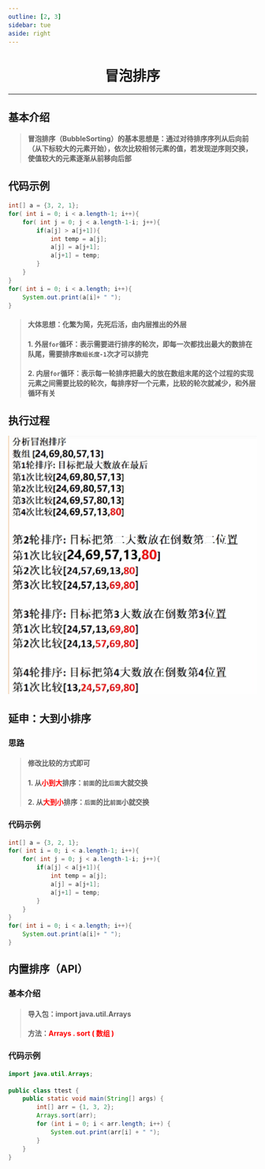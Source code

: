 ```yaml
---
outline: [2, 3]
sidebar: tue
aside: right
---
```


<h1 style="text-align: center; font-weight: bold;">冒泡排序</h1>

---

## 基本介绍

> #### 冒泡排序（BubbleSorting）的基本思想是：通过对待排序序列从后向前（从下标较大的元素开始），依次比较相邻元素的值，若发现逆序则交换，使值较大的元素逐渐从前移向后部

## 代码示例

```java
int[] a = {3, 2, 1};
for( int i = 0; i < a.length-1; i++){
    for( int j = 0; j < a.length-1-i; j++){
        if(a[j] > a[j+1]){
            int temp = a[j];
            a[j] = a[j+1];
            a[j+1] = temp;
        }
    }
}
for( int i = 0; i < a.length; i++){
    System.out.print(a[i]+ " ");
}
```

> #### 大体思想：化繁为简，先死后活，由内层推出的外层
>
> #### 1. 外层`for`循环：表示需要进行排序的轮次，即每一次都找出最大的数排在队尾，需要排序`数组长度-1`次才可以排完
>
> #### 2. 内层`for`循环：表示每一轮排序把最大的放在数组末尾的这个过程的实现元素之间需要比较的轮次，每排序好一个元素，比较的轮次就减少，和外层循环有关

## 执行过程

<img src="./冒泡排序分析.png" style="width:600px;margin:0px auto"/>

## 延申：大到小排序

### 思路

> #### 修改比较的方式即可
>
> #### 1. 从<span style="color:red">小到大</span>排序：`前面`的比`后面`大就交换
>
> #### 2. 从<span style="color:red">大到小</span>排序：`后面`的比`前面`小就交换

### 代码示例

```java
int[] a = {3, 2, 1};
for( int i = 0; i < a.length-1; i++){
    for( int j = 0; j < a.length-1-i; j++){
        if(a[j] < a[j+1]){
            int temp = a[j];
            a[j] = a[j+1];
            a[j+1] = temp;
        }
    }
}
for( int i = 0; i < a.length; i++){
    System.out.print(a[i]+ " ");
}
```

## 内置排序（API）

### 基本介绍

> #### 导入包：import java.util.Arrays
>
> #### 方法：<span style="color:red">Arrays . sort ( 数组 )</span>

### 代码示例

```java
import java.util.Arrays;

public class ttest {
    public static void main(String[] args) {
        int[] arr = {1, 3, 2};
        Arrays.sort(arr);
        for (int i = 0; i < arr.length; i++) {
            System.out.print(arr[i] + " ");
        }
    }
}
```
